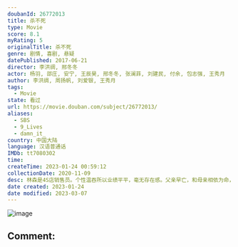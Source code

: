```yaml
---
doubanId: 26772013
title: 杀不死
type: Movie
score: 8.1
myRating: 5
originalTitle: 杀不死
genre: 剧情, 喜剧, 悬疑
datePublished: 2017-06-21
director: 李洪绸, 邢冬冬
actor: 杨羽, 邵庄, 安宁, 王辰昊, 邢冬冬, 张澜菲, 刘建民, 付余, 包志强, 王秀月
author: 李洪绸, 周扬帆, 刘爱银, 王秀月
tags:
  - Movie
state: 看过
url: https://movie.douban.com/subject/26772013/
aliases:
  - SBS
  - 9_Lives
  - damn_it_
country: 中国大陆
language: 汉语普通话
IMDb: tt7080302
time: 
createTime: 2023-01-24 00:59:12
collectionDate: 2020-11-09
desc: 林森是4S店销售员。个性温吞所以业绩平平，毫无存在感。父亲早亡，和母亲相依为命，从小家教甚严。就这样日复一日倒带一般过着机械且无趣的生活。直到有一天，林森因为损友哨子的怂恿在一家餐厅里阴差阳错的“偷”...
date created: 2023-01-24
date modified: 2023-03-07
---
```


![image](p2872006322.jpg)

Comment:
---
